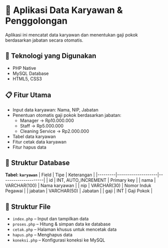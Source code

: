 # 🏢 Aplikasi Data Karyawan & Penggolongan

Aplikasi ini mencatat data karyawan dan menentukan gaji pokok berdasarkan jabatan secara otomatis.

## 🚀 Teknologi yang Digunakan

- PHP Native
- MySQL Database
- HTML5, CSS3

## 📋 Fitur Utama

- Input data karyawan: Nama, NIP, Jabatan
- Penentuan otomatis gaji pokok berdasarkan jabatan:
  - Manager → Rp10.000.000
  - Staff → Rp5.000.000
  - Cleaning Service → Rp2.000.000
- Tabel data karyawan
- Fitur cetak data karyawan
- Fitur hapus data

## 💾 Struktur Database

**Tabel: `karyawan`**
| Field   | Tipe               | Keterangan          |
|---------|--------------------|---------------------|
| id      | INT, AUTO_INCREMENT | Primary key        |
| nama    | VARCHAR(100)       | Nama karyawan       |
| nip     | VARCHAR(30)        | Nomor Induk Pegawai |
| jabatan | VARCHAR(50)        | Jabatan             |
| gaji    | INT                | Gaji Pokok          |

## 📂 Struktur File

- `index.php` – Input dan tampilkan data
- `proses.php` – Hitung & simpan data ke database
- `cetak.php` – Halaman khusus untuk mencetak data
- `hapus.php` – Menghapus data
- `koneksi.php` – Konfigurasi koneksi ke MySQL
